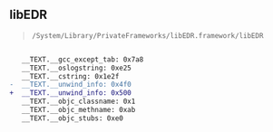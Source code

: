## libEDR

> `/System/Library/PrivateFrameworks/libEDR.framework/libEDR`

```diff

   __TEXT.__gcc_except_tab: 0x7a8
   __TEXT.__oslogstring: 0xe25
   __TEXT.__cstring: 0x1e2f
-  __TEXT.__unwind_info: 0x4f0
+  __TEXT.__unwind_info: 0x500
   __TEXT.__objc_classname: 0x1
   __TEXT.__objc_methname: 0xab
   __TEXT.__objc_stubs: 0xe0

```

